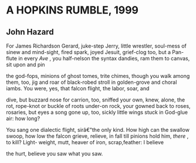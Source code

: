 # A HOPKINS RUMBLE, 1999
## John Hazard
For James Richardson
Gerard, juke-step Jerry, little wrestler, soul-mess
of sinew and mind-sight, fired spark, joyed Jesuit,
grief-clog too, but a Pan-flute in every _Ave_ , you half-nelson
the syntax dandies, ram them to canvas, sit upon and pin

the god-fops, minions of ghost tomes, trite chimes,
though you walk among them, too, jig and roar
of black-robed stroll in golden-grove and choral iambs.
You were, yes, that falcon flight, the labor, soar, and

dive, but buzzard nose for carrion, too, sniffed your own,
knew, alone, the rot, rope-knot or buckle of roots under-on
rock, your gowned back to roses, rosaries, but eyes a song gone
up, too, sickly little wings stuck in God-glue air: how long?

You sang one dialectic flight, sirâ€"the only kind. How high
can the swallow swoop, how low the falcon grieve, relieve,
in fall till pinions hold him, _there_ , to kill? Light-
weight, mutt, heaver of iron, scrap,feather: I believe

the hurt, believe you saw what you saw.
